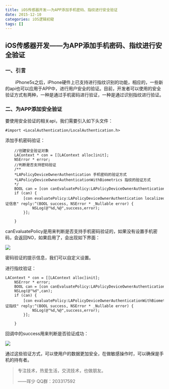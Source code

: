 ```yaml
---
title: iOS传感器开发——为APP添加手机密码、指纹进行安全验证
date: 2015-12-10
categories: iOS逻辑初窥
tags: []
---
```

## iOS传感器开发——为APP添加手机密码、指纹进行安全验证

### 一、引言

        iPhone5s之后，iPhone硬件上已支持进行指纹识别的功能，相应的，一些新的api也可以应用于APP中，进行用户安全的验证。目前，开发者可以使用的安全验证方式有两种，一种是通过手机密码进行验证，一种是通过识别指纹进行验证。

### 二、为APP添加安全验证

要使用安全验证的相关api，我们需要引入如下头文件：

```
#import <LocalAuthentication/LocalAuthentication.h>
```

添加手机密码验证：

```
    //创建安全验证对象
    LAContext * con = [[LAContext alloc]init];
    NSError * error;
    //判断是否支持密码验证
    /**
    *LAPolicyDeviceOwnerAuthentication 手机密码的验证方式
    *LAPolicyDeviceOwnerAuthenticationWithBiometrics 指纹的验证方式
    */
    BOOL can = [con canEvaluatePolicy:LAPolicyDeviceOwnerAuthentication error:&error];
    if (can) {
        [con evaluatePolicy:LAPolicyDeviceOwnerAuthentication localizedReason:@"验证信息" reply:^(BOOL success, NSError * _Nullable error) {
            NSLog(@"%d,%@",success,error);
        }];
        
    }
```

canEvaluatePolicy是用来判断是否支持手机密码验证的，如果没有设置手机密码，会返回NO，如果启用了，会出现如下界面：

![](http://static.oschina.net/uploads/space/2015/1210/162201_ZXmj_2340880.png)

密码验证的提示信息，我们可以自定义设置。

进行指纹验证：

```
LAContext * con = [[LAContext alloc]init];
    NSError * error;
    BOOL can = [con canEvaluatePolicy:LAPolicyDeviceOwnerAuthenticationWithBiometrics error:&error];
    NSLog(@"%d",can);
    if (can) {
        [con evaluatePolicy:LAPolicyDeviceOwnerAuthenticationWithBiometrics localizedReason:@"验证指纹" reply:^(BOOL success, NSError * _Nullable error) {
            NSLog(@"%d,%@",success,error);
        }];
        
    }
```

回调中的success用来判断是否验证成功：

![](http://static.oschina.net/uploads/space/2015/1210/163655_ufUv_2340880.jpg)

通过这些验证方式，可以使用户的数据更加安全，在做敏感操作时，可以确保是手机的持有者。

> 专注技术，热爱生活，交流技术，也做朋友。
> 
> ——珲少 QQ群：203317592

